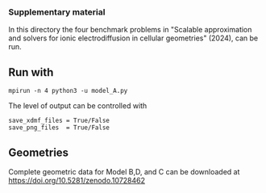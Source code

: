 ### Supplementary material 

In this directory the four benchmark problems in "Scalable approximation and solvers for ionic electrodiffusion in cellular geometries" (2024), can be run.

## Run with
```
mpirun -n 4 python3 -u model_A.py 
```

The level of output can be controlled with 
```
save_xdmf_files = True/False
save_png_files  = True/False
```

## Geometries 
Complete geometric data for Model B,D, and C can be downloaded at https://doi.org/10.5281/zenodo.10728462

